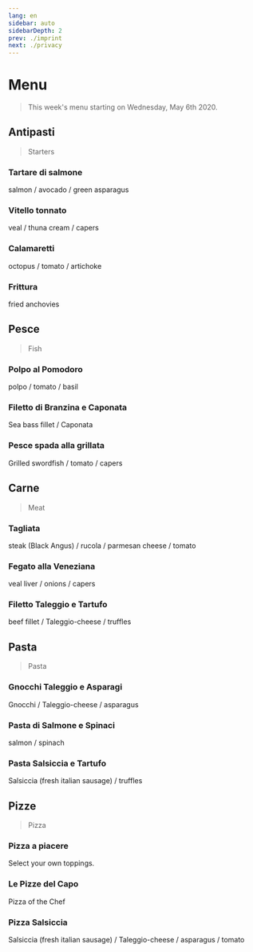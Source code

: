 ```yaml
---
lang: en
sidebar: auto
sidebarDepth: 2
prev: ./imprint
next: ./privacy
---
```


# Menu

> This week's menu starting on Wednesday, May 6th 2020.

## Antipasti

> Starters

### Tartare di salmone

salmon / avocado / green asparagus

### Vitello tonnato

veal / thuna cream / capers

### Calamaretti

octopus / tomato / artichoke

### Frittura

fried anchovies

## Pesce

> Fish

### Polpo al Pomodoro

polpo / tomato / basil

### Filetto di Branzina e Caponata

Sea bass fillet / Caponata

### Pesce spada alla grillata

Grilled swordfish / tomato / capers

## Carne

> Meat

### Tagliata

steak (Black Angus) / rucola / parmesan cheese / tomato

### Fegato alla Veneziana

veal liver / onions / capers

### Filetto Taleggio e Tartufo

beef fillet / Taleggio-cheese / truffles

## Pasta

> Pasta

### Gnocchi Taleggio e Asparagi

Gnocchi / Taleggio-cheese / asparagus

### Pasta di Salmone e Spinaci

salmon / spinach

### Pasta Salsiccia e Tartufo

Salsiccia (fresh italian sausage) / truffles

## Pizze

> Pizza

### Pizza a piacere

Select your own toppings.

### Le Pizze del Capo

Pizza of the Chef

### Pizza Salsiccia

Salsiccia (fresh italian sausage) / Taleggio-cheese / asparagus / tomato
